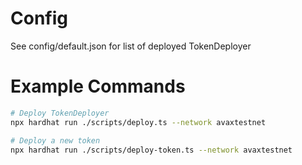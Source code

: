 # Config
See config/default.json for list of deployed TokenDeployer

# Example Commands
```sh
# Deploy TokenDeployer
npx hardhat run ./scripts/deploy.ts --network avaxtestnet

# Deploy a new token
npx hardhat run ./scripts/deploy-token.ts --network avaxtestnet
```